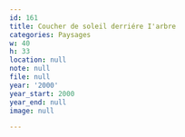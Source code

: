 ```yaml
---
id: 161
title: Coucher de soleil derriére I'arbre
categories: Paysages
w: 40
h: 33
location: null
note: null
file: null
year: '2000'
year_start: 2000
year_end: null
image: null

---
```

